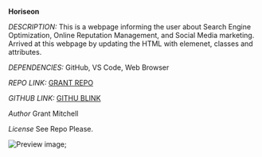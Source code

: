 **Horiseon** 

*DESCRIPTION:* 
This is a webpage informing the user about Search Engine Optimization, Online Reputation Management, and Social Media marketing. Arrived at this webpage by updating the HTML with elemenet, classes and attributes.

*DEPENDENCIES:*
GitHub, VS Code, Web Browser

*REPO LINK:*
[GRANT REPO](http://github.com/GrantMitchell24/semantic-html)

*GITHUB LINK:*
[GITHU BLINK](http://GrantMitchell24.github.io/semantic-html)

*Author*
Grant Mitchell

*License*
See Repo Please.

![Preview image](https://github.com/grantmitchell24/semantic-html/blob/main/assets/images/semantic-html.webpage.png?raw=true);

